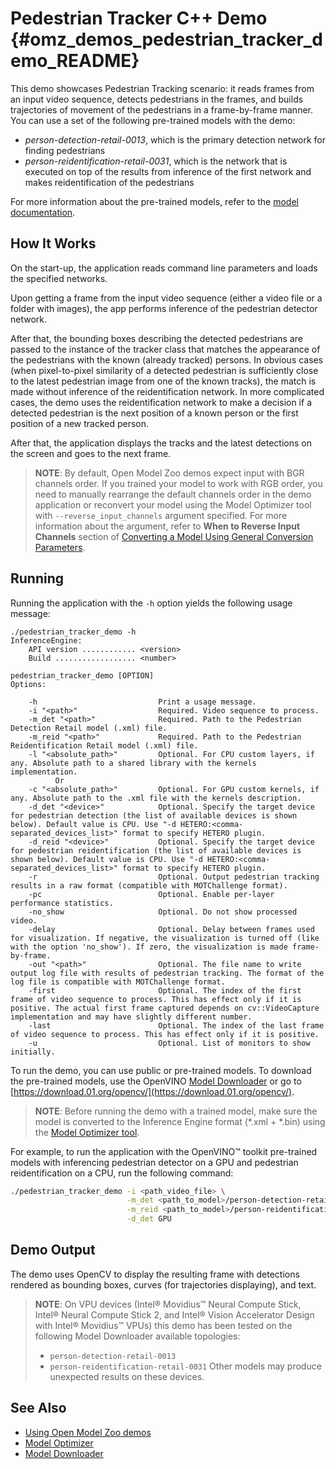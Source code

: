 # Pedestrian Tracker C++ Demo {#omz_demos_pedestrian_tracker_demo_README}

This demo showcases Pedestrian Tracking scenario: it reads frames from an input video sequence, detects pedestrians in the frames, and builds trajectories of movement of the pedestrians in
a frame-by-frame manner.
You can use a set of the following pre-trained models with the demo:
* _person-detection-retail-0013_, which is the primary detection network for finding pedestrians
* _person-reidentification-retail-0031_, which is the network that is executed on top of the results from inference of the first network and makes reidentification of the pedestrians

For more information about the pre-trained models, refer to the [model documentation](../../models/intel/index.md).

## How It Works

On the start-up, the application reads command line parameters and loads the specified networks.

Upon getting a frame from the input video sequence (either a video file or a folder with images), the app performs inference of the pedestrian detector network.

After that, the bounding boxes describing the detected pedestrians are passed to the instance of the tracker class that matches the appearance of the pedestrians with the known
(already tracked) persons.
In obvious cases (when pixel-to-pixel similarity of a detected pedestrian is sufficiently close to the latest pedestrian image from one of the known tracks),
the match is made without inference of the reidentification network. In more complicated cases, the demo uses the reidentification network to make a decision
if a detected pedestrian is the next position of a known person or the first position of a new tracked person.

After that, the application displays the tracks and the latest detections on the screen and goes to the next frame.

> **NOTE**: By default, Open Model Zoo demos expect input with BGR channels order. If you trained your model to work with RGB order, you need to manually rearrange the default channels order in the demo application or reconvert your model using the Model Optimizer tool with `--reverse_input_channels` argument specified. For more information about the argument, refer to **When to Reverse Input Channels** section of [Converting a Model Using General Conversion Parameters](https://docs.openvinotoolkit.org/latest/_docs_MO_DG_prepare_model_convert_model_Converting_Model_General.html).

## Running

Running the application with the `-h` option yields the following usage message:
```
./pedestrian_tracker_demo -h
InferenceEngine:
    API version ............ <version>
    Build .................. <number>

pedestrian_tracker_demo [OPTION]
Options:

    -h                           Print a usage message.
    -i "<path>"                  Required. Video sequence to process.
    -m_det "<path>"              Required. Path to the Pedestrian Detection Retail model (.xml) file.
    -m_reid "<path>"             Required. Path to the Pedestrian Reidentification Retail model (.xml) file.
    -l "<absolute_path>"         Optional. For CPU custom layers, if any. Absolute path to a shared library with the kernels implementation.
          Or
    -c "<absolute_path>"         Optional. For GPU custom kernels, if any. Absolute path to the .xml file with the kernels description.
    -d_det "<device>"            Optional. Specify the target device for pedestrian detection (the list of available devices is shown below). Default value is CPU. Use "-d HETERO:<comma-separated_devices_list>" format to specify HETERO plugin.
    -d_reid "<device>"           Optional. Specify the target device for pedestrian reidentification (the list of available devices is shown below). Default value is CPU. Use "-d HETERO:<comma-separated_devices_list>" format to specify HETERO plugin.
    -r                           Optional. Output pedestrian tracking results in a raw format (compatible with MOTChallenge format).
    -pc                          Optional. Enable per-layer performance statistics.
    -no_show                     Optional. Do not show processed video.
    -delay                       Optional. Delay between frames used for visualization. If negative, the visualization is turned off (like with the option 'no_show'). If zero, the visualization is made frame-by-frame.
    -out "<path>"                Optional. The file name to write output log file with results of pedestrian tracking. The format of the log file is compatible with MOTChallenge format.
    -first                       Optional. The index of the first frame of video sequence to process. This has effect only if it is positive. The actual first frame captured depends on cv::VideoCapture implementation and may have slightly different number.
    -last                        Optional. The index of the last frame of video sequence to process. This has effect only if it is positive.
    -u                           Optional. List of monitors to show initially.
```

To run the demo, you can use public or pre-trained models. To download the pre-trained models, use the OpenVINO [Model Downloader](../../tools/downloader/README.md) or go to [https://download.01.org/opencv/](https://download.01.org/opencv/).

> **NOTE**: Before running the demo with a trained model, make sure the model is converted to the Inference Engine format (\*.xml + \*.bin) using the [Model Optimizer tool](https://docs.openvinotoolkit.org/latest/_docs_MO_DG_Deep_Learning_Model_Optimizer_DevGuide.html).

For example, to run the application with the OpenVINO&trade; toolkit pre-trained models with inferencing pedestrian detector on a GPU and pedestrian reidentification on a CPU, run the following command:

```sh
./pedestrian_tracker_demo -i <path_video_file> \
                          -m_det <path_to_model>/person-detection-retail-0013.xml \
                          -m_reid <path_to_model>/person-reidentification-retail-0031.xml \
                          -d_det GPU
```

## Demo Output

The demo uses OpenCV to display the resulting frame with detections rendered as bounding boxes, curves (for trajectories displaying), and text.

> **NOTE**: On VPU devices (Intel® Movidius™ Neural Compute Stick, Intel® Neural Compute Stick 2, and Intel® Vision Accelerator Design with Intel® Movidius™ VPUs) this demo has been tested on the following Model Downloader available topologies: 
>* `person-detection-retail-0013`
>* `person-reidentification-retail-0031`
> Other models may produce unexpected results on these devices.
## See Also
* [Using Open Model Zoo demos](../README.md)
* [Model Optimizer](https://docs.openvinotoolkit.org/latest/_docs_MO_DG_Deep_Learning_Model_Optimizer_DevGuide.html)
* [Model Downloader](../../tools/downloader/README.md)
